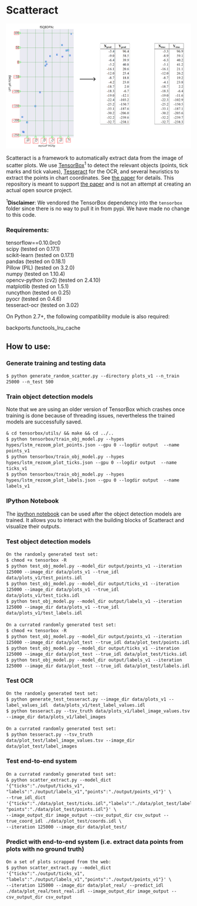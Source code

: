 # Scatteract

![Scatteract](/scatteract_image.png)

Scatteract is a framework to automatically extract data from the image of scatter plots.  We use <a href="https://github.com/TensorBox/TensorBox" target="_blank">TensorBox</a><sup>1</sup> to detect the relevant objects (points, tick marks and tick values), <a href="https://github.com/tesseract-ocr/tesseract" target="_blank">Tesseract</a> for the OCR, and several heuristics to extract the points in chart coordinates.   See <a href="https://arxiv.org/abs/1704.06687" target="_blank">the paper</a> for details.
This repository is meant to support <a href="https://arxiv.org/abs/1704.06687" target="_blank">the paper</a> and is not an attempt at creating an actual open source project.

<sup>1</sup><b>Disclaimer</b>: We vendored the TensorBox dependency into the `tensorbox` folder since there is no way to pull it in from pypi. We have made no change to this code.

### Requirements:
tensorflow==0.10.0rc0 <br />
scipy (tested on 0.17.1) <br />
scikit-learn (tested on 0.17.1) <br />
pandas (tested on 0.18.1) <br />
Pillow (PIL) (tested on 3.2.0) <br />
numpy (tested on 1.10.4) <br />
opencv-python (cv2)  (tested on 2.4.10) <br />
matplotlib  (tested on 1.5.1) <br />
runcython (tested on 0.25) <br />
pyocr  (tested on 0.4.6) <br />
tesseract-ocr (tested on 3.02)

On Python 2.7+, the following compatibility module is also required:

backports.functools_lru_cache

## How to use:

### Generate training and testing data

    $ python generate_random_scatter.py --directory plots_v1 --n_train 25000 --n_test 500 


### Train object detection models
Note that we are using an older version of TensorBox which crashes once training is done because of threading issues, nevertheless the trained models are successfully saved.

    & cd tensorbox/utils/ && make && cd ../..
    $ python tensorbox/train_obj_model.py --hypes hypes/lstm_rezoom_plot_points.json --gpu 0 --logdir output  --name points_v1
    $ python tensorbox/train_obj_model.py --hypes hypes/lstm_rezoom_plot_ticks.json --gpu 0 --logdir output  --name ticks_v1
    $ python tensorbox/train_obj_model.py --hypes hypes/lstm_rezoom_plot_labels.json --gpu 0 --logdir output  --name labels_v1
 

### IPython Notebook
The [ipython notebook](https://github.com/bloomberg/scatteract/Scatteract_notebook.ipynb) can be used after the object detection models are trained.  It allows you to interact with the building blocks of Scatteract and visualize their outputs.  

### Test object detection models

    On the randomly generated test set:
    $ chmod +x tensorbox -R
    $ python test_obj_model.py --model_dir output/points_v1 --iteration 125000 --image_dir data/plots_v1 --true_idl data/plots_v1/test_points.idl 
    $ python test_obj_model.py --model_dir output/ticks_v1 --iteration 125000 --image_dir data/plots_v1 --true_idl data/plots_v1/test_ticks.idl 
    $ python test_obj_model.py --model_dir output/labels_v1 --iteration 125000 --image_dir data/plots_v1 --true_idl data/plots_v1/test_labels.idl 

    On a currated randomly generated test set:
    $ chmod +x tensorbox -R
    $ python test_obj_model.py --model_dir output/points_v1 --iteration 125000 --image_dir data/plot_test --true_idl data/plot_test/points.idl
    $ python test_obj_model.py --model_dir output/ticks_v1 --iteration 125000 --image_dir data/plot_test --true_idl data/plot_test/ticks.idl
    $ python test_obj_model.py --model_dir output/labels_v1 --iteration 125000 --image_dir data/plot_test --true_idl data/plot_test/labels.idl 


### Test OCR

    On the randomly generated test set:
    $ python generate_test_tesseract.py --image_dir data/plots_v1 --label_values_idl  data/plots_v1/test_label_values.idl 
    $ python tesseract.py --tsv_truth data/plots_v1/label_image_values.tsv --image_dir data/plots_v1/label_images

    On a currated randomly generated test set:
    $ python tesseract.py --tsv_truth data/plot_test/label_image_values.tsv --image_dir data/plot_test/label_images


### Test end-to-end system

    On a currated randomly generated test set:
    & python scatter_extract.py --model_dict '{"ticks":"./output/ticks_v1", "labels":"./output/labels_v1","points":"./output/points_v1"}' \
    --true_idl_dict '{"ticks":"./data/plot_test/ticks.idl","labels":"./data/plot_test/labels.idl", "points":"./data/plot_test/points.idl"}' \
    --image_output_dir image_output --csv_output_dir csv_output --true_coord_idl ./data/plot_test/coords.idl \
    --iteration 125000 --image_dir data/plot_test/ 


### Predict with end-to-end system (i.e. extract data points from plots with no ground truth)

    On a set of plots scrapped from the web:
    $ python scatter_extract.py --model_dict '{"ticks":"./output/ticks_v1", "labels":"./output/labels_v1","points":"./output/points_v1"}' \
    --iteration 125000 --image_dir data/plot_real/ --predict_idl ./data/plot_real/test_real.idl --image_output_dir image_output --csv_output_dir csv_output



